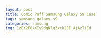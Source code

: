 ```yaml
---
layout: post
title: Comic Puff Samsung Galaxy S9 Case
tags: samsung galaxy s9
categories: samsung
img: 1zEX2F8xXIy9dqNlq3xck2JI_AjAzTiEd
---
```

